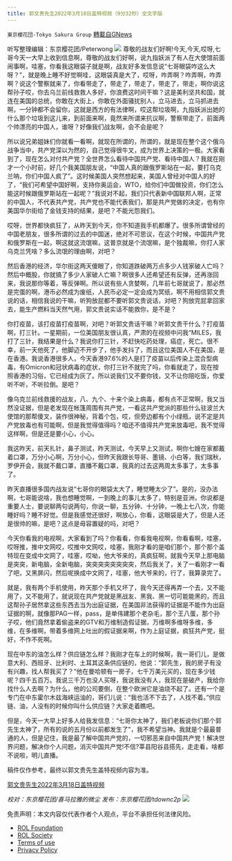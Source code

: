 ```yaml
---
title: 郭文贵先生2022年3月18日盖特视频（9分32秒）全文字版
---
```

`東京櫻花団-Tokyo Sakura Group` [轉載自GNews](https://gnews.org/zh-hans/2188490/)

听写整理编辑：东京樱花团/Peterwong
![](https://assets.gnews.org/wp-content/uploads/2022/03/1-212.png)
尊敬的战友们好啊!今天,今天,哎呀,七哥今天一大早上收到信息啊，尊敬的战友们好啊，说九指妖派了有人在大使馆前面闹事啊，哇塞，你看我这眼袋子就是啊，战友好多发信息说“七哥眼袋咋这么大呀？”，就是晚上睡不好觉啊哇，这眼袋真是大了，哎呀，咋弄啊？咋弄啊，咋弄啊？说这个警察就来了，你看带走了，带走了，带走了，带走了，带走，啊你说这帮孙子哎，你去乌兰前线救救人多好，你浪费这时间干嘛？这是美利坚共和国，就连在美国的总统，你敢在大街上，你敢在外面骚扰别人，立马进去，立马抓进去啊，一分钟都不会留你，这就是西方的有法律啊，哎这帮垃圾啊，九指妖派出她的什么那个垃圾到这儿来，到前面来啊，竟然来所谓来抗议啊，警察带走了，前面两个帅漂亮的中国人，谁呀？好像我们战友啊，会不会是呢？

所以说兄弟姐妹们你就看一看啊，就现在所谓的，所谓的，就是现在整个这个俄乌战争当中，共产党深以为然的，自己觉得很牛叉，成为世界上决策的一极。大家看到了，现在怎么对付共产党？全世界怎么看待中国共产党、看待中国人？我就在刚才一个小时前，好几个我美国朋友说，“中国人真的跟俄罗斯站在一起，要打乌克兰呐，你们中国人疯了”。这时候美国人突然想起来，美国人曾经对中国人的好了，“我们可希望中国好啊，支持你奥运会，WTO，给你们中国做投资，你们怎么能这时候跟俄罗斯站在一起呢？”我说对不起，我们只代表新中国联邦人啊，正常的中国人，不代表共产党，共产党也不能代表我们，那是共产党做的决定，也有你美国华尔街给了金钱支持的结果，是吧？不能光怨我们。

哎呀，世界都快疯狂了，从昨天到今天，你不知道我手机都爆了。很多所谓曾经的中国老朋友，很多所谓的过去的中国迷，绝对不可思议，在这个时候，中国共产党和俄罗斯在一起，啊这就这流氓嘛，这普京就是个流氓嘛，是个独裁嘛，你打人家乌克兰凭啥？多么流氓的理由啊，对吧？

然后香港的经济，华尔街这两天傻眼了，你知道跌破两万点多少人钱家破人亡吗？然后中概股，你就搞了多少人家破人亡嘛？啊很多人还希望还有反弹，还再涨回来，我说那你等着，等反弹啊。所以说有些人贪婪啊，几年前七哥就说了，那必然是完蛋的啊，港币必然成为废纸，人民币必定一定会成为冥纸，啊不用相信郭文贵说的话，相信我说的干嘛，听狗放屁都不要听郭文贵说话，对吧？狗放完屁拿回家去，能生产燃料当天然气用，郭文贵说实话不能救你，是不是？

你打疫苗，该打疫苗打疫苗啊，对吧？听郭文贵话干嘛？听郭文贵干什么？打疫苗啊，打三针。一星期前，一位美国朋友很认真，严肃的在视频中问我“MILES，我打了三针，我结果是什么？我说你打三针，不赶快吃药处理，癌症，死亡。很不幸，前一天他死了，他脚迈不开步了，他手发抖了，而且这位美国人不在美国，是在香港。我说香港很多人，今天香港97.6%的人是打了疫苗以后传染上混合型病毒，有Omicron和冠状病毒的症状，你打三针不就完了吗，你看就走了，现在按照香港的习俗，它已经成为灰了。所以说我们又不要你钱，又不让你陪吃饭，你爱听不听，不听拉倒。是吧？

像乌克兰前线救援的战友，八、九个、十来个染上病毒，都有点不正常啊，我又当然没证据，但是老发现在帐篷周围有共产党，一看这共产党派的那些什么驻波兰大使馆的那帮傻叉，装作很神秘，背着个包，哎，但旁边都有个小绿瓶，说不定是共产党放毒也有可能啊，但是我觉得值得吗？咱还不值得共产党来放毒吧，我不觉得这样啊，但是还是要小心，小心。

我这昨天，前天扎针，鼻子测试，昨天测试，今天早上又测试，啊你七嫂在家都戴着口罩，万分小心啊，万分小心，但昨天我跟长导哥、墨镜、小白等，我们瑞秋，罗伊开会，我就不戴口罩，直播不戴口罩，我真的过去这两周太多事了，太多事了。

昨天直播很多国内战友说“七哥你的眼袋太大了，睡觉睡太少了”。是的，没办法啊，七哥能说啥，我也想睡觉啊，一到晚上的事儿太多了，特别是亚洲，你说都是重要人士，要说聊两句说两句，你说一聊，五分钟、十分钟，一晚上七八次，你能睡好吗？睡不好觉。但是我感觉还很好，啊放心，你看，这眼袋是大了，但是人还是很帅的嘛，是吧？这点是毋容置疑的吗，对吧？

今天你看我的电视啊，大家看到了吗？你看看，你看我电视啊，你看看啊，哇塞，哎呀推，推中文网哎，哎推中文网哎，哇塞，我刚才看的是咱们那个，那个那个盖特现在变成中文网了，哇塞，哎呦，他大爷来的，真疯狂啊，就我今天早上那电脑是突突，新电脑，全新电脑，突突突突突突突突，然后我关了，关了一看刚才一看了吧，又黑屏闪，然后呢换成中文网了，哇塞，他大爷来的，行了，我算录完了。

就是，我有两个手机使用，昨天那个手机又坏了，我今天还得再弄一个去，又不能用了，又不能用了，就说现在共产党就是黑战友、黑我、黑一切可能能黑的，而且这帮孙子居然拿这些东西去当为出庭证据，在美国非法获得的证据是不能作为出庭证据的啊，就像那PAG一样，pass，是单伟建那个老杂毛，那个王八蛋，那个孙子哎，他们竟然拿着偷盗来的GTV和万维制造假证据，万维啊多维呀多维，多维，在多维啊，带着多维网上吐出的假证据来啊，作为上庭证据，疯狂共产党，挺好，不作不死啊。

现在中东的油怎么样？供应链怎么样？我刚才在车上的时候啊，我一哥们儿，是做意大利、西班牙、比利时、土耳其这条供应链的，他说：“郭先生，我的房子有没有兴趣，找人帮我买了？”他在曼哈顿有一房子，七千万美元买的，现在多少钱呢？四千五百万。我说三千万也没人买呀，我说我没有人，我现在是破产，我给你找什么人去啊？为什么，他的公司要倒，在整个欧洲它是油烧不起了。还有一个是专门在中东霍尔木兹海峡运油的，哥们儿说：“我也活不下去了，人找不着。”供应链、油，人没有的时候你叫什么供应链？大家走着瞧吧。

但是，今天一大早上好多人给我发信息：“七哥你太神了，我们老板说你们那个郭先生太神了，所有的说的五月份以前都发生了”，我不希望当神。我就是个最最普通的人，但是记住，我是最了解中国共产党的，一切邪恶来自中国共产党！解决世界问题，解决你个人问题，消灭中国共产党!不信?莘县阳谷县搭先，走走看，啥都不说啦，明儿直播。

稿件仅作参考，最终以郭文贵先生盖特视频内容为准。

[郭文贵先生2022年3月18日盖特视频](https://gettr.com/post/p10mjhof85d)

*校对：东京樱花团/喜马拉雅的微尘*
*发布：东京樱花团/tdownc2p*
![](https://assets.gnews.org/wp-content/uploads/2022/03/yht.jpg)
 

免责声明：本文内容仅代表作者个人观点，平台不承担任何法律风险。

- [ROL Foundation](https://rolfoundation.org/)
- [ROL Society](https://rolsociety.org/)
- [Terms of use](https://gnews.org/terms-of-use-3/)
- [Privacy Policy](https://gnews.org/privacy-policy/)
